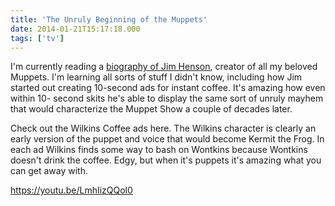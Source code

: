 ```yaml
---
title: 'The Unruly Beginning of the Muppets'
date: 2014-01-21T15:17:18.000
tags: ['tv']
---
```


I'm currently reading a [biography of Jim Henson](http://www.amazon.com/gp/product/0345526112?ie=UTF8&camp=213733&creative=393185&creativeASIN=0345526112&linkCode=shr&tag=scifirev-20&=books&qid=1390321076&sr=1-1&keywords=jim+henson+biography), creator of all my beloved Muppets. I'm learning all sorts of stuff I didn't know, including how Jim started out creating 10-second ads for instant coffee. It's amazing how even within 10- second skits he's able to display the same sort of unruly mayhem that would characterize the Muppet Show a couple of decades later.

Check out the Wilkins Coffee ads here. The Wilkins character is clearly an early version of the puppet and voice that would become Kermit the Frog. In each ad Wilkins finds some way to bash on Wontkins because Wontkins doesn't drink the coffee. Edgy, but when it's puppets it's amazing what you can get away with.

https://youtu.be/LmhIizQQol0
